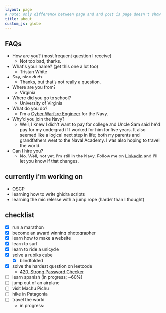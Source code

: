 ```yaml
---
layout: page
# note: only difference between page and and post is page doesn't show publish date
title: about
custom_js: globe
---
```

## FAQs

- How are you? (most frequent question I receive)
	- Not too bad, thanks.
- What's your name? (get this one a lot too)
	- Tristan White
- Say, nice duds.
	- Thanks, but that's not really a question.
- Where are you from?
	- Virginia
- Where did you go to school?
	- University of Virginia
- What do you do?
	- I'm a [Cyber Warfare Engineer](https://youtu.be/k_z_K8a4tuM?si=ixGbbrxtarS3bETN) for the Navy.
- Why'd you join the Navy?
	- Well, I knew I didn't want to pay for college and Uncle Sam said he'd pay for my undergrad if I worked for him for five years. It also seemed like a logical next step in life; both my parents and grandfathers went to the Naval Academy. I was also hoping to travel the world.
- Can I hire you?
	- No. Well, not yet. I'm still in the Navy. Follow me on [LinkedIn](https://www.linkedin.com/in/tr15t4n) and I'll let you know if that changes.

## currently i'm working on
- [OSCP](https://www.offsec.com/courses/pen-200/)
- learning how to write ghidra scripts
- learning the mic release with a jump rope (harder than I thought)

## checklist

- [x] run a marathon
- [x] become an award winning photographer
- [x] learn how to make a website
- [x] learn to surf
- [x] learn to ride a unicycle
- [x] solve a rubiks cube
	- [x] blindfolded
- [x] solve the hardest question on leetcode
	- [420. Strong Password Checker](https://leetcode.com/problems/strong-password-checker/description/)
- [ ] learn spanish (in progress; ~60%)
- [ ] jump out of an airplane
- [ ] visit Machu Pichu
- [ ] hike in Patagonia
- [ ] travel the world
	- in progress:

<div id="myDiv"></div>

<!-- For visited countries map -->
<script src='https://cdn.plot.ly/plotly-2.27.0.min.js'></script>
<script src='https://cdnjs.cloudflare.com/ajax/libs/d3/3.5.17/d3.min.js'></script>